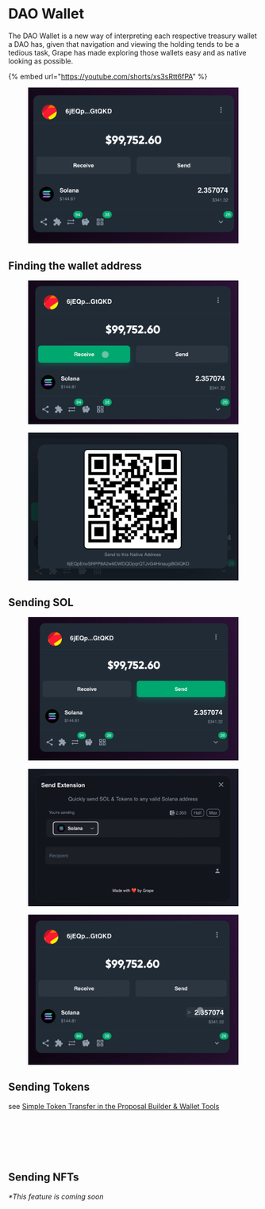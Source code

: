 # DAO Wallet

The DAO Wallet is a new way of interpreting each respective treasury wallet a DAO has, given that navigation and viewing the holding tends to be a tedious task, Grape has made exploring those wallets easy and as native looking as possible.



{% embed url="https://youtube.com/shorts/xs3sRtt6fPA" %}

<figure><img src="../../../.gitbook/assets/IMG_0529.jpeg" alt=""><figcaption></figcaption></figure>

## Finding the wallet address

<div>

<figure><img src="../../../.gitbook/assets/IMG_0507.jpeg" alt=""><figcaption></figcaption></figure>

 

<figure><img src="../../../.gitbook/assets/IMG_0508.jpeg" alt=""><figcaption></figcaption></figure>

</div>

## Sending SOL

<div>

<figure><img src="../../../.gitbook/assets/IMG_0509.jpeg" alt=""><figcaption></figcaption></figure>

 

<figure><img src="../../../.gitbook/assets/IMG_0510.jpeg" alt=""><figcaption></figcaption></figure>

 

<figure><img src="../../../.gitbook/assets/IMG_0511 (1).jpeg" alt=""><figcaption></figcaption></figure>

</div>

## Sending Tokens

see [Simple Token Transfer in the Proposal Builder & Wallet Tools](../proposal-builder-and-wallet-tools/simple-token-transfer.md)

<figure><img src="../../../.gitbook/assets/Screenshot 2024-08-12 at 10.56.28 PM.png" alt=""><figcaption></figcaption></figure>

<figure><img src="../../../.gitbook/assets/Screenshot 2024-08-12 at 10.57.36 PM.png" alt=""><figcaption></figcaption></figure>

<figure><img src="../../../.gitbook/assets/Screenshot 2024-08-12 at 10.58.01 PM.png" alt=""><figcaption></figcaption></figure>

## Sending NFTs

_\*This feature is coming soon_
